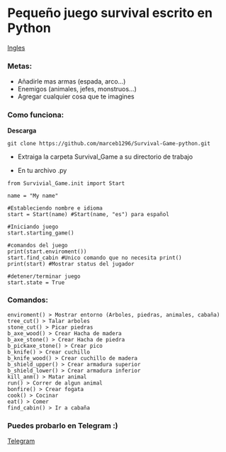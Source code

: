 # Pequeño juego survival escrito en Python

[Ingles](/README.md)

### **Metas:**

- Añadirle mas armas (espada, arco...)
- Enemigos (animales, jefes, monstruos...)
- Agregar cualquier cosa que te imagines
    

### **Como funciona:**

**Descarga**

`git clone https://github.com/marceb1296/Survival-Game-python.git`

- Extraiga la carpeta Survival_Game a su directorio  de trabajo

- En tu archivo .py
 
```
from Survivial_Game.init import Start

name = "My name"

#Estableciendo nombre e idioma
start = Start(name) #Start(name, "es") para español

#Iniciando juego
start.starting_game()

#comandos del juego
print(start.enviroment())
start.find_cabin #Unico comando que no necesita print()
print(start) #Mostrar status del jugador

#detener/terminar juego
start.state = True
```

### **Comandos:**

```
enviroment() > Mostrar entorno (Arboles, piedras, animales, cabaña)
tree_cut() > Talar arboles
stone_cut() > Picar piedras
b_axe_wood() > Crear Hacha de madera
b_axe_stone() > Crear Hacha de piedra
b_pickaxe_stone() > Crear pico
b_knife() > Crear cuchillo
b_knife_wood() > Crear cuchillo de madera
b_shield_upper() > Crear armadura superior
b_shield_lower() > Crear armadura inferior
kill_anm() > Matar animal
run() > Correr de algun animal
bonfire() > Crear fogata
cook() > Cocinar
eat() > Comer
find_cabin() > Ir a cabaña
```

### **Puedes probarlo en Telegram :)**

[Telegram](https://t.me/MHgame_bot)

